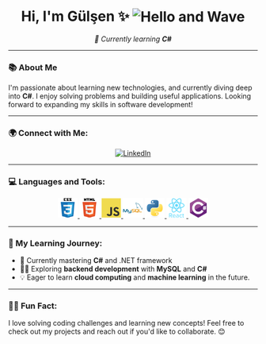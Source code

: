<h1 align="center">
  <span style="display: inline-block; vertical-align: middle;">Hi, I'm Gülşen ✨</span>
  <img src="https://media.giphy.com/media/BMaE0wCQhcJj2/giphy.gif" alt="Hello and Wave" width="150" style="vertical-align: middle;"/>
</h1>

<p align="center">
  <em>🌱 Currently learning <strong>C#</strong></em>
</p>

---

### 📚 About Me

I'm passionate about learning new technologies, and currently diving deep into **C#**. I enjoy solving problems and building useful applications. Looking forward to expanding my skills in software development!

---

### 🌍 Connect with Me:

<p align="center">
  <a href="https://linkedin.com/in/gulsenk" target="_blank">
    <img src="https://raw.githubusercontent.com/rahuldkjain/github-profile-readme-generator/master/src/images/icons/Social/linked-in-alt.svg" alt="LinkedIn" height="30" width="40" />
  </a>
</p>

---

### 💻 Languages and Tools:

<p align="center">
  <a href="https://www.w3schools.com/css/" target="_blank" rel="noreferrer">
    <img src="https://raw.githubusercontent.com/devicons/devicon/master/icons/css3/css3-original-wordmark.svg" alt="CSS3" width="40" height="40"/>
  </a>
  <a href="https://www.w3.org/html/" target="_blank" rel="noreferrer">
    <img src="https://raw.githubusercontent.com/devicons/devicon/master/icons/html5/html5-original-wordmark.svg" alt="HTML5" width="40" height="40"/>
  </a>
  <a href="https://developer.mozilla.org/en-US/docs/Web/JavaScript" target="_blank" rel="noreferrer">
    <img src="https://raw.githubusercontent.com/devicons/devicon/master/icons/javascript/javascript-original.svg" alt="JavaScript" width="40" height="40"/>
  </a>
  <a href="https://www.mysql.com/" target="_blank" rel="noreferrer">
    <img src="https://raw.githubusercontent.com/devicons/devicon/master/icons/mysql/mysql-original-wordmark.svg" alt="MySQL" width="40" height="40"/>
  </a>
  <a href="https://www.python.org" target="_blank" rel="noreferrer">
    <img src="https://raw.githubusercontent.com/devicons/devicon/master/icons/python/python-original.svg" alt="Python" width="40" height="40"/>
  </a>
  <a href="https://reactjs.org/" target="_blank" rel="noreferrer">
    <img src="https://raw.githubusercontent.com/devicons/devicon/master/icons/react/react-original-wordmark.svg" alt="React" width="40" height="40"/>
  </a>
  <a href="https://learn.microsoft.com/en-us/dotnet/csharp/" target="_blank" rel="noreferrer">
    <img src="https://raw.githubusercontent.com/devicons/devicon/master/icons/csharp/csharp-original.svg" alt="C#" width="40" height="40"/>
  </a>
</p>

---

### 🎯 My Learning Journey:

- 🌱 Currently mastering **C#** and .NET framework
- 👩‍💻 Exploring **backend development** with **MySQL** and **C#**
- 💡 Eager to learn **cloud computing** and **machine learning** in the future.

---

### 🧑‍💻 Fun Fact:
I love solving coding challenges and learning new concepts! Feel free to check out my projects and reach out if you'd like to collaborate. 😊
